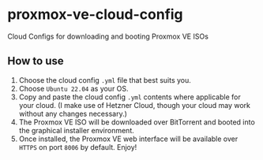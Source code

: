 # proxmox-ve-cloud-config
Cloud Configs for downloading and booting Proxmox VE ISOs

## How to use
1. Choose the cloud config `.yml` file that best suits you.
2. Choose `Ubuntu 22.04` as your OS.
3. Copy and paste the cloud config `.yml` contents where applicable for your cloud.  (I make use of Hetzner Cloud, though your cloud may work without any changes necessary.)
4. The Proxmox VE ISO will be downloaded over BitTorrent and booted into the graphical installer environment.
5. Once installed, the Proxmox VE web interface will be available over `HTTPS` on port `8006` by default.  Enjoy!

